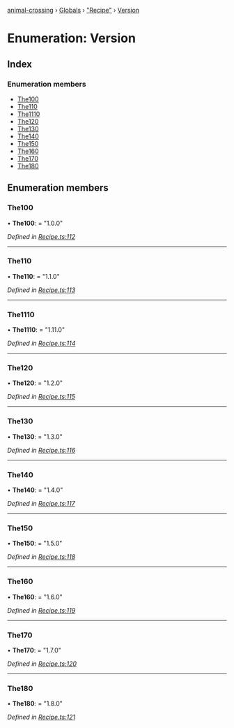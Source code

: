 [animal-crossing](../README.md) › [Globals](../globals.md) › ["Recipe"](../modules/_recipe_.md) › [Version](_recipe_.version.md)

# Enumeration: Version

## Index

### Enumeration members

* [The100](_recipe_.version.md#the100)
* [The110](_recipe_.version.md#the110)
* [The1110](_recipe_.version.md#the1110)
* [The120](_recipe_.version.md#the120)
* [The130](_recipe_.version.md#the130)
* [The140](_recipe_.version.md#the140)
* [The150](_recipe_.version.md#the150)
* [The160](_recipe_.version.md#the160)
* [The170](_recipe_.version.md#the170)
* [The180](_recipe_.version.md#the180)

## Enumeration members

###  The100

• **The100**: = "1.0.0"

*Defined in [Recipe.ts:112](https://github.com/Norviah/animal-crossing/blob/267b9fa/module/types/Recipe.ts#L112)*

___

###  The110

• **The110**: = "1.1.0"

*Defined in [Recipe.ts:113](https://github.com/Norviah/animal-crossing/blob/267b9fa/module/types/Recipe.ts#L113)*

___

###  The1110

• **The1110**: = "1.11.0"

*Defined in [Recipe.ts:114](https://github.com/Norviah/animal-crossing/blob/267b9fa/module/types/Recipe.ts#L114)*

___

###  The120

• **The120**: = "1.2.0"

*Defined in [Recipe.ts:115](https://github.com/Norviah/animal-crossing/blob/267b9fa/module/types/Recipe.ts#L115)*

___

###  The130

• **The130**: = "1.3.0"

*Defined in [Recipe.ts:116](https://github.com/Norviah/animal-crossing/blob/267b9fa/module/types/Recipe.ts#L116)*

___

###  The140

• **The140**: = "1.4.0"

*Defined in [Recipe.ts:117](https://github.com/Norviah/animal-crossing/blob/267b9fa/module/types/Recipe.ts#L117)*

___

###  The150

• **The150**: = "1.5.0"

*Defined in [Recipe.ts:118](https://github.com/Norviah/animal-crossing/blob/267b9fa/module/types/Recipe.ts#L118)*

___

###  The160

• **The160**: = "1.6.0"

*Defined in [Recipe.ts:119](https://github.com/Norviah/animal-crossing/blob/267b9fa/module/types/Recipe.ts#L119)*

___

###  The170

• **The170**: = "1.7.0"

*Defined in [Recipe.ts:120](https://github.com/Norviah/animal-crossing/blob/267b9fa/module/types/Recipe.ts#L120)*

___

###  The180

• **The180**: = "1.8.0"

*Defined in [Recipe.ts:121](https://github.com/Norviah/animal-crossing/blob/267b9fa/module/types/Recipe.ts#L121)*
